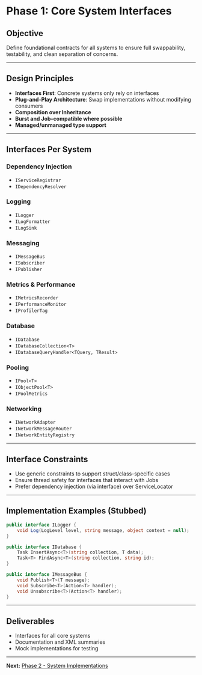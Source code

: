 # Phase 1: Core System Interfaces

## Objective

Define foundational contracts for all systems to ensure full swappability, testability, and clean separation of concerns.

---

## Design Principles

* **Interfaces First**: Concrete systems only rely on interfaces
* **Plug-and-Play Architecture**: Swap implementations without modifying consumers
* **Composition over Inheritance**
* **Burst and Job-compatible where possible**
* **Managed/unmanaged type support**

---

## Interfaces Per System

### Dependency Injection

* `IServiceRegistrar`
* `IDependencyResolver`

### Logging

* `ILogger`
* `ILogFormatter`
* `ILogSink`

### Messaging

* `IMessageBus`
* `ISubscriber`
* `IPublisher`

### Metrics & Performance

* `IMetricsRecorder`
* `IPerformanceMonitor`
* `IProfilerTag`

### Database

* `IDatabase`
* `IDatabaseCollection<T>`
* `IDatabaseQueryHandler<TQuery, TResult>`

### Pooling

* `IPool<T>`
* `IObjectPool<T>`
* `IPoolMetrics`

### Networking

* `INetworkAdapter`
* `INetworkMessageRouter`
* `INetworkEntityRegistry`

---

## Interface Constraints

* Use generic constraints to support struct/class-specific cases
* Ensure thread safety for interfaces that interact with Jobs
* Prefer dependency injection (via interface) over ServiceLocator

---

## Implementation Examples (Stubbed)

```csharp
public interface ILogger {
    void Log(LogLevel level, string message, object context = null);
}

public interface IDatabase {
    Task InsertAsync<T>(string collection, T data);
    Task<T> FindAsync<T>(string collection, string id);
}

public interface IMessageBus {
    void Publish<T>(T message);
    void Subscribe<T>(Action<T> handler);
    void Unsubscribe<T>(Action<T> handler);
}
```

---

## Deliverables

* Interfaces for all core systems
* Documentation and XML summaries
* Mock implementations for testing

---

**Next:** [Phase 2 - System Implementations](03_Phase2_SystemImplementations.md)
